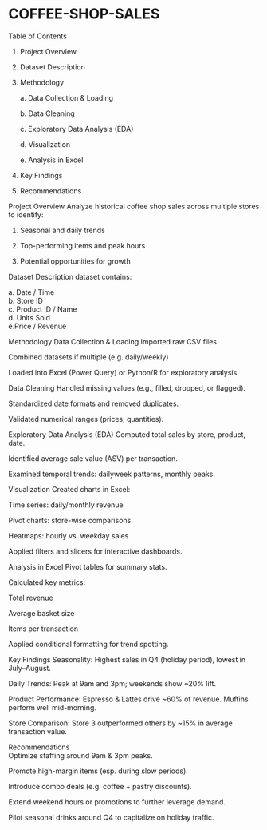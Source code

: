 # COFFEE-SHOP-SALES

Table of Contents
1. Project Overview

2. Dataset Description

3. Methodology

   a. Data Collection & Loading

   b. Data Cleaning

   c. Exploratory Data Analysis (EDA)

   d. Visualization

   e. Analysis in Excel

4. Key Findings

5. Recommendations


Project Overview
Analyze historical coffee shop sales across multiple stores to identify:

1. Seasonal and daily trends

2. Top-performing items and peak hours

3. Potential opportunities for growth


Dataset Description
dataset contains:

a. Date / Time<br/>
b. Store ID<br/>
c. Product ID / Name<br/>
d. Units Sold<br/>
e.Price / Revenue<br/>

Methodology
Data Collection & Loading
Imported raw CSV files.

Combined datasets if multiple (e.g. daily/weekly)

Loaded into Excel (Power Query) or Python/R for exploratory analysis.

Data Cleaning
Handled missing values (e.g., filled, dropped, or flagged).

Standardized date formats and removed duplicates.

Validated numerical ranges (prices, quantities).

Exploratory Data Analysis (EDA)
Computed total sales by store, product, date.

Identified average sale value (ASV) per transaction.

Examined temporal trends: dailyweek patterns, monthly peaks.<br/>

Visualization
Created charts in Excel:

Time series: daily/monthly revenue

Pivot charts: store-wise comparisons

Heatmaps: hourly vs. weekday sales

Applied filters and slicers for interactive dashboards.

Analysis in Excel
Pivot tables for summary stats.

Calculated key metrics:

Total revenue

Average basket size

Items per transaction

Applied conditional formatting for trend spotting.<br/>

Key Findings
Seasonality: Highest sales in Q4 (holiday period), lowest in July–August.

Daily Trends: Peak at 9am and 3pm; weekends show ~20% lift.

Product Performance: Espresso & Lattes drive ~60% of revenue. Muffins perform well mid-morning.

Store Comparison: Store 3 outperformed others by ~15% in average transaction value.

Recommendations<br/>
Optimize staffing around 9am & 3pm peaks.

Promote high-margin items (esp. during slow periods).

Introduce combo deals (e.g. coffee + pastry discounts).

Extend weekend hours or promotions to further leverage demand.

Pilot seasonal drinks around Q4 to capitalize on holiday traffic.




















